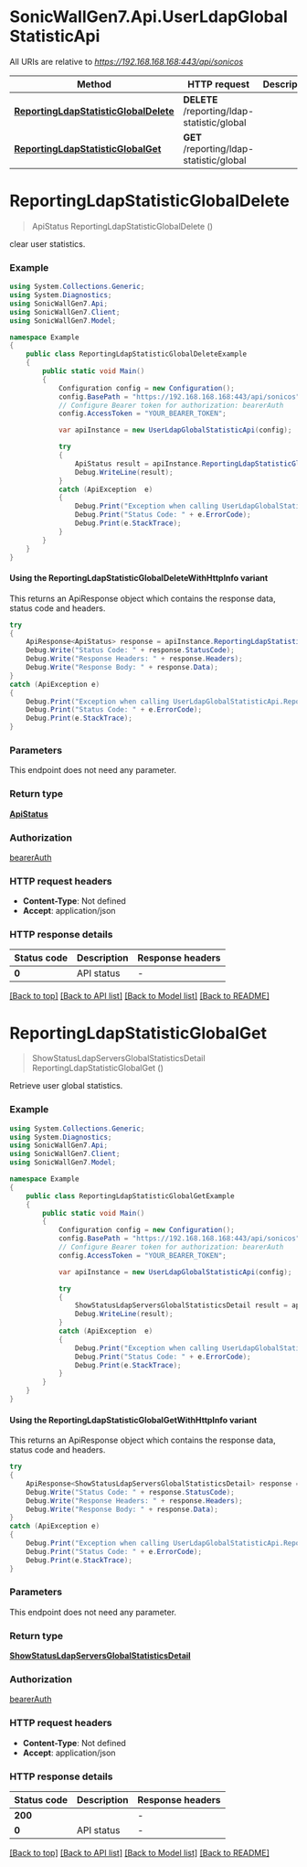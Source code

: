 # SonicWallGen7.Api.UserLdapGlobalStatisticApi

All URIs are relative to *https://192.168.168.168:443/api/sonicos*

| Method | HTTP request | Description |
|--------|--------------|-------------|
| [**ReportingLdapStatisticGlobalDelete**](UserLdapGlobalStatisticApi.md#reportingldapstatisticglobaldelete) | **DELETE** /reporting/ldap-statistic/global |  |
| [**ReportingLdapStatisticGlobalGet**](UserLdapGlobalStatisticApi.md#reportingldapstatisticglobalget) | **GET** /reporting/ldap-statistic/global |  |

<a id="reportingldapstatisticglobaldelete"></a>
# **ReportingLdapStatisticGlobalDelete**
> ApiStatus ReportingLdapStatisticGlobalDelete ()



clear user statistics.

### Example
```csharp
using System.Collections.Generic;
using System.Diagnostics;
using SonicWallGen7.Api;
using SonicWallGen7.Client;
using SonicWallGen7.Model;

namespace Example
{
    public class ReportingLdapStatisticGlobalDeleteExample
    {
        public static void Main()
        {
            Configuration config = new Configuration();
            config.BasePath = "https://192.168.168.168:443/api/sonicos";
            // Configure Bearer token for authorization: bearerAuth
            config.AccessToken = "YOUR_BEARER_TOKEN";

            var apiInstance = new UserLdapGlobalStatisticApi(config);

            try
            {
                ApiStatus result = apiInstance.ReportingLdapStatisticGlobalDelete();
                Debug.WriteLine(result);
            }
            catch (ApiException  e)
            {
                Debug.Print("Exception when calling UserLdapGlobalStatisticApi.ReportingLdapStatisticGlobalDelete: " + e.Message);
                Debug.Print("Status Code: " + e.ErrorCode);
                Debug.Print(e.StackTrace);
            }
        }
    }
}
```

#### Using the ReportingLdapStatisticGlobalDeleteWithHttpInfo variant
This returns an ApiResponse object which contains the response data, status code and headers.

```csharp
try
{
    ApiResponse<ApiStatus> response = apiInstance.ReportingLdapStatisticGlobalDeleteWithHttpInfo();
    Debug.Write("Status Code: " + response.StatusCode);
    Debug.Write("Response Headers: " + response.Headers);
    Debug.Write("Response Body: " + response.Data);
}
catch (ApiException e)
{
    Debug.Print("Exception when calling UserLdapGlobalStatisticApi.ReportingLdapStatisticGlobalDeleteWithHttpInfo: " + e.Message);
    Debug.Print("Status Code: " + e.ErrorCode);
    Debug.Print(e.StackTrace);
}
```

### Parameters
This endpoint does not need any parameter.
### Return type

[**ApiStatus**](ApiStatus.md)

### Authorization

[bearerAuth](../README.md#bearerAuth)

### HTTP request headers

 - **Content-Type**: Not defined
 - **Accept**: application/json


### HTTP response details
| Status code | Description | Response headers |
|-------------|-------------|------------------|
| **0** | API status |  -  |

[[Back to top]](#) [[Back to API list]](../README.md#documentation-for-api-endpoints) [[Back to Model list]](../README.md#documentation-for-models) [[Back to README]](../README.md)

<a id="reportingldapstatisticglobalget"></a>
# **ReportingLdapStatisticGlobalGet**
> ShowStatusLdapServersGlobalStatisticsDetail ReportingLdapStatisticGlobalGet ()



Retrieve user global statistics.

### Example
```csharp
using System.Collections.Generic;
using System.Diagnostics;
using SonicWallGen7.Api;
using SonicWallGen7.Client;
using SonicWallGen7.Model;

namespace Example
{
    public class ReportingLdapStatisticGlobalGetExample
    {
        public static void Main()
        {
            Configuration config = new Configuration();
            config.BasePath = "https://192.168.168.168:443/api/sonicos";
            // Configure Bearer token for authorization: bearerAuth
            config.AccessToken = "YOUR_BEARER_TOKEN";

            var apiInstance = new UserLdapGlobalStatisticApi(config);

            try
            {
                ShowStatusLdapServersGlobalStatisticsDetail result = apiInstance.ReportingLdapStatisticGlobalGet();
                Debug.WriteLine(result);
            }
            catch (ApiException  e)
            {
                Debug.Print("Exception when calling UserLdapGlobalStatisticApi.ReportingLdapStatisticGlobalGet: " + e.Message);
                Debug.Print("Status Code: " + e.ErrorCode);
                Debug.Print(e.StackTrace);
            }
        }
    }
}
```

#### Using the ReportingLdapStatisticGlobalGetWithHttpInfo variant
This returns an ApiResponse object which contains the response data, status code and headers.

```csharp
try
{
    ApiResponse<ShowStatusLdapServersGlobalStatisticsDetail> response = apiInstance.ReportingLdapStatisticGlobalGetWithHttpInfo();
    Debug.Write("Status Code: " + response.StatusCode);
    Debug.Write("Response Headers: " + response.Headers);
    Debug.Write("Response Body: " + response.Data);
}
catch (ApiException e)
{
    Debug.Print("Exception when calling UserLdapGlobalStatisticApi.ReportingLdapStatisticGlobalGetWithHttpInfo: " + e.Message);
    Debug.Print("Status Code: " + e.ErrorCode);
    Debug.Print(e.StackTrace);
}
```

### Parameters
This endpoint does not need any parameter.
### Return type

[**ShowStatusLdapServersGlobalStatisticsDetail**](ShowStatusLdapServersGlobalStatisticsDetail.md)

### Authorization

[bearerAuth](../README.md#bearerAuth)

### HTTP request headers

 - **Content-Type**: Not defined
 - **Accept**: application/json


### HTTP response details
| Status code | Description | Response headers |
|-------------|-------------|------------------|
| **200** |  |  -  |
| **0** | API status |  -  |

[[Back to top]](#) [[Back to API list]](../README.md#documentation-for-api-endpoints) [[Back to Model list]](../README.md#documentation-for-models) [[Back to README]](../README.md)

